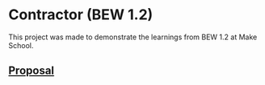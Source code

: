 # Contractor (BEW 1.2)

This project was made to demonstrate the learnings from BEW 1.2 at Make School.

## [Proposal](proposal.md)